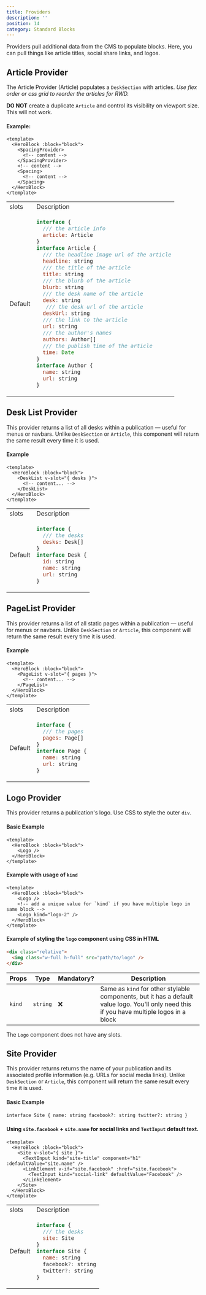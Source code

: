 ```yaml
---
title: Providers
description: ''
position: 14
category: Standard Blocks
---
```


Providers pull additional data from the CMS to populate blocks. Here, you can pull things like article titles, social share links, and logos.

## Article Provider

<alert type="info">The Article Provider (Article) populates a `DeskSection` with articles. _Use flex order or css grid to reorder the articles for RWD._</alert>

<alert type="danger">**DO NOT** create a duplicate `Article` and control its visibility on viewport size. This will not work.</alert>

#### Example:

```vue
<template>
  <HeroBlock :block="block">
    <SpacingProvider>
      <!-- content -->
    </SpacingProvider>
    <!-- content -->
    <Spacing>
      <!-- content -->
    </Spacing>
  </HeroBlock>
</template>
```

<table>
  <tr>
    <td>slots</td><td>Description</td>
  </tr>
  <tr>
    <td>Default</td>
    <td>
  <code-block active>

```js
interface {
  /// the article info
  article: Article
}
interface Article {
  /// the headline image url of the article
  headline: string
  /// the title of the article
  title: string
  /// the blurb of the article
  blurb: string
  /// the desk name of the article
  desk: string
   /// the desk url of the article
  deskUrl: string
  /// the link to the article
  url: string
  /// the author's names
  authors: Author[]
  /// the publish time of the article
  time: Date
}
interface Author {
  name: string
  url: string
}
```

  </code-block>
    </td>
  </tr>
</table>

## Desk List Provider

<alert type="info">This provider returns a list of all desks within a publication — useful for menus or navbars. Unlike `DeskSection` or `Article`, this component will return the same result every time it is used.</alert>

#### Example

```vue
<template>
  <HeroBlock :block="block">
    <DeskList v-slot="{ desks }">
      <!-- content... -->
    </DeskList>
  </HeroBlock>
</template>
```

<table>
  <tr>
    <td>slots</td><td>Description</td>
  </tr>
  <tr>
    <td>Default</td>
    <td>
    <code-block active>

```js
interface {
  /// the desks
  desks: Desk[]
}
interface Desk {
  id: string
  name: string
  url: string
}
```

  </code-block>
    </td>
  </tr>
</table>

## PageList Provider

<alert type="info">This provider returns a list of all static pages within a publication — useful for menus or navbars. Unlike `DeskSection` or `Article`, this component will return the same result every time it is used.</alert>

#### Example

```vue
<template>
  <HeroBlock :block="block">
    <PageList v-slot="{ pages }">
      <!-- content... -->
    </PageList>
  </HeroBlock>
</template>
```

<table>
  <tr>
    <td>slots</td><td>Description</td>
  </tr>
  <tr>
    <td>Default</td>
    <td>

  <code-block active>

```js
interface {
  /// the pages
  pages: Page[]
}
interface Page {
  name: string
  url: string
}
```

  </code-block>
    </td>
  </tr>
</table>

## Logo Provider

<alert type="info">This provider returns a publication's logo. Use CSS to style the outer `div`.</alert>

#### Basic Example

```vue
<template>
  <HeroBlock :block="block">
    <Logo />
  </HeroBlock>
</template>
```

#### Example with usage of `kind`

```vue
<template>
  <HeroBlock :block="block">
    <Logo />
    <!-- add a unique value for `kind` if you have multiple logo in same block -->
    <Logo kind="logo-2" />
  </HeroBlock>
</template>
```

#### Example of styling the `logo` component using CSS in HTML

```html
<div class="relative">
  <img class="w-full h-full" src="path/to/logo" />
</div>
```

| Props  | Type     | Mandatory? | Description                                                                                                                                |
| ------ | -------- | ---------- | ------------------------------------------------------------------------------------------------------------------------------------------ |
| `kind` | `string` | ❌         | Same as `kind` for other stylable components, but it has a default value logo. You'll only need this if you have multiple logos in a block |

The `Logo` component does not have any slots.

## Site Provider

<alert type="info">This provider returns returns the name of your publication and its associated profile information (e.g. URLs for social media links). Unlike `DeskSection` or `Article`, this component will return the same result every time it is used.</alert>

#### Basic Example

```html
interface Site { name: string facebook?: string twitter?: string }
```

#### Using `site.facebook` + `site.name` for social links and `TextInput` default text.

```vue
<template>
  <HeroBlock :block="block">
    <Site v-slot="{ site }">
      <TextInput kind="site-title" component="h1" :defaultValue="site.name" />
      <LinkElement v-if="site.facebook" :href="site.facebook">
        <TextInput kind="social-link" defaultValue="Facebook" />
      </LinkElement>
    </Site>
  </HeroBlock>
</template>
```

<table>
  <tr>
    <td>slots</td><td>Description</td>
  </tr>
  <tr>
    <td>Default</td>
    <td>

  <code-block active>

```js
interface {
  /// the desks
  site: Site
}
interface Site {
  name: string
  facebook?: string
  twitter?: string
}
```

  </code-block>
    </td>
  </tr>
</table>
